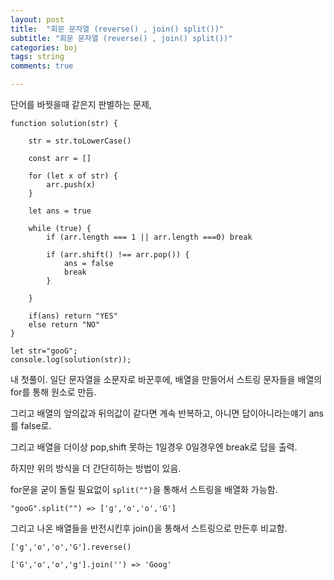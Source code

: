 ```yaml
---
layout: post
title:  "회문 문자열 (reverse() , join() split())"
subtitle: "회문 문자열 (reverse() , join() split())"
categories: boj
tags: string
comments: true

---
```


단어를 바꿧을때 같은지 판별하는 문제,

```
function solution(str) {

    str = str.toLowerCase()

    const arr = []

    for (let x of str) {
        arr.push(x)
    }

    let ans = true

    while (true) {
        if (arr.length === 1 || arr.length ===0) break

        if (arr.shift() !== arr.pop()) {
            ans = false 
            break
        }

    }

    if(ans) return "YES"
    else return "NO"
}

let str="gooG";
console.log(solution(str));
```

내 첫풀이. 일단 문자열을 소문자로 바꾼후에, 배열을 만들어서 스트링 문자들을 배열의 for를 통해 원소로 만듬.

그리고 배열의 앞의값과 뒤의값이 같다면 계속 반복하고, 아니면 답이아니라는얘기 ans를 false로.

그리고 배열을 더이상 pop,shift 못하는 1일경우 0일경우엔 break로 답을 출력.

하지만 위의 방식을 더 간단히하는 방법이 있음.

for문을 굳이 돌릴 필요없이 `split("")`을 통해서 스트링을 배열화 가능함.

```
"gooG".split("") => ['g','o','o','G']
```

그리고 나온 배열들을 반전시킨후 join()을 통해서 스트링으로 만든후 비교함.

```
['g','o','o','G'].reverse()

['G','o','o','g'].join('') => 'Goog'
```